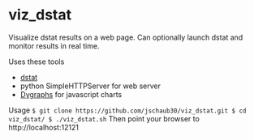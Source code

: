 # viz_dstat
Visualize dstat results on a web page.  Can optionally launch dstat and monitor results in real time.

Uses these tools
- [dstat](http://dag.wiee.rs/home-made/dstat/)
- python SimpleHTTPServer for web server
- [Dygraphs](http://dygraphs.com/) for javascript charts

Usage
`$ git clone https://github.com/jschaub30/viz_dstat.git
$ cd viz_dstat/
$ ./viz_dstat.sh`
Then point your browser to http://localhost:12121
